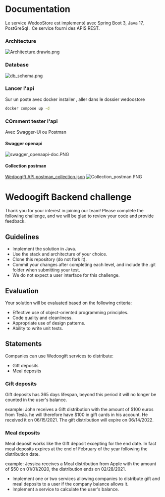 # Documentation

Le service WedooStore est implementé avec Spring Boot 3, Java 17, PostGreSql . Ce service fourni des APIS REST.

### Architecture

![Architecture.drawio.png](Architecture.drawio.png)

### Database

![db_schema.png](db_schema.png)

### Lancer l'api

Sur un poste avec docker installer , aller dans le dossier wedoostore

```bash
docker compose up -d
```

### COmment tester l'api

Avec Swagger-Ui ou Postman

#### Swagger openapi

![swagger_openaapi-doc.PNG](swagger_openaapi-doc.PNG)

#### Collection postman

[Wedoogift API.postman_collection.json](Wedoogift%20API.postman_collection.json)
![Collection_postman.PNG](Collection_postman.PNG)

# Wedoogift Backend challenge

Thank you for your interest in joining our team!
Please complete the following challenge, and we will be glad to review your code and provide feedback.

## Guidelines

* Implement the solution in Java.
* Use the stack and architecture of your choice.
* Clone this repository (do not fork it).
* Commit your changes after completing each level, and include the .git folder when submitting your test.
* We do not expect a user interface for this challenge.

## Evaluation

Your solution will be evaluated based on the following criteria:

* Effective use of object-oriented programming principles.
* Code quality and cleanliness.
* Appropriate use of design patterns.
* Ability to write unit tests.

## Statements

Companies can use Wedoogift services to distribute:

- Gift deposits
- Meal deposits

### Gift deposits

Gift deposits has 365 days lifespan, beyond this period it will no longer be counted in the user's balance.

example:
John receives a Gift distribution with the amount of $100 euros from Tesla. he will therefore have $100 in gift cards in
his account.
He received it on 06/15/2021. The gift distribution will expire on 06/14/2022.

### Meal deposits

Meal deposit works like the Gift deposit excepting for the end date. In fact meal deposits expires at the end of
February of the year following the distribution date.

example:
Jessica receives a Meal distribution from Apple with the amount of $50 on 01/01/2020, the distribution ends on
02/28/2021.

* Implement one or two services allowing companies to distribute gift and meal deposits to a user if the company balance
  allows it.
* Implement a service to calculate the user's balance.

